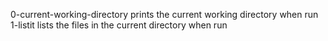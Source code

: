 0-current-working-directory prints the current working directory when run
1-listit lists the files in the current directory when run  
